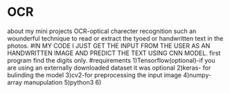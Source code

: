 # OCR
about my mini projects
OCR-optical  charecter recognition
such an wounderful technique to read or extract the tyoed or handwritten text in the photos.
#IN MY CODE I JUST GET THE INPUT FROM THE USER AS AN HANDWRITTEN IMAGE AND PREDICT THE TEXT USING CNN MODEL.
first program find the digits only.
#requirements
1)Tensorflow(optional)-if you are using an externally downloaded dataset it was optional
2)keras- for bulinding the model
3)cv2-for preprocessing the input image
4)numpy-array manupulation
5)python3
6)
